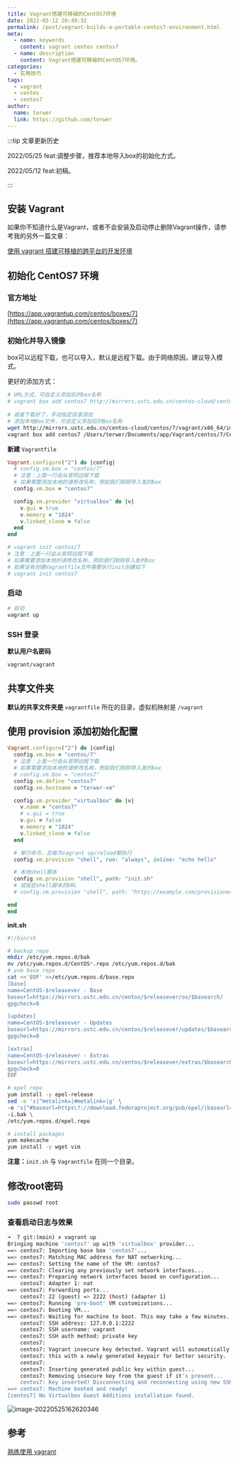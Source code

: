 ```yaml
---
title: Vagrant搭建可移植的CentOS7环境
date: 2022-05-12 20:49:32
permalink: /post/vegrant-builds-a-portable-centos7-environment.html
meta:
  - name: keywords
    content: vagrant centos centos7
  - name: description
    content: Vagrant搭建可移植的CentOS7环境。
categories:
  - 实用技巧
tags:
  - vagrant
  - centos
  - centos7
author: 
  name: terwer
  link: https://github.com/terwer
---
```


:::tip 文章更新历史

2022/05/25 feat:调整步骤，推荐本地导入box的初始化方式。

2022/05/12 feat:初稿。

:::

## 安装 Vagrant

如果你不知道什么是Vagrant，或者不会安装及启动停止删除Vagrant操作，请参考我的另外一篇文章：

[使用 vagrant 搭建可移植的跨平台的开发环境](/post/use-vagrant-to-build-a-portable-cross-platform-development-environment.html)

## 初始化 CentOS7 环境

### 官方地址

[https://app.vagrantup.com/centos/boxes/7](https://app.vagrantup.com/centos/boxes/7)

### 初始化并导入镜像

box可以远程下载，也可以导入，默认是远程下载。由于网络原因，建议导入模式。

更好的添加方式：

```bash
# URL方式，可自定义添加后的box名称
# vagrant box add centos7 http://mirrors.ustc.edu.cn/centos-cloud/centos/7/vagrant/x86_64/images/CentOS-7-x86_64-Vagrant-2004_01.VirtualBox.box
 
# 或者下载好了，手动指定目录添加 
# 添加本地Box文件，可自定义添加后的Box名称
wget http://mirrors.ustc.edu.cn/centos-cloud/centos/7/vagrant/x86_64/images/CentOS-7-x86_64-Vagrant-2004_01.VirtualBox.box
vagrant box add centos7 /Users/terwer/Documents/app/Vagrant/centos/7/CentOS-7-x86_64-Vagrant-2004_01.VirtualBox.box
```

**新建** `Vagrantfile`

<code-group>

<code-block title="Vagrantfile">

```ruby
Vagrant.configure("2") do |config|
  # config.vm.box = "centos/7"
  # 注意：上面一行会从官网远程下载
  # 如果需要添加本地的请修改名称，例如我们刚刚导入发的box
  config.vm.box = "centos7"

  config.vm.provider "virtualbox" do |v|
    v.gui = true
    v.memory = "1024"
    v.linked_clone = false
  end
end
```

</code-block>

<code-block title="New">

```bash
# vagrant init centos/7
# 注意：上面一行会从官网远程下载
# 如果需要添加本地的请修改名称，例如我们刚刚导入发的box
# 如果没有创建Vagrantfile文件需要执行init创建如下
# vagrant init centos7
```

</code-block>

</code-group>

### 启动

```bash
# 启动
vagrant up
```

### SSH 登录

**默认用户名密码**

```bash
vagrant/vagrant
```

## 共享文件夹

**默认的共享文件夹是** `vagrantfile` 所在的目录，虚拟机映射是 `/vagrant`

## 使用 provision 添加初始化配置

```ruby
Vagrant.configure("2") do |config|
  config.vm.box = "centos/7"
  # 注意：上面一行会从官网远程下载
  # 如果需要添加本地的请修改名称，例如我们刚刚导入发的box
  # config.vm.box = "centos7"
  config.vm.define "centos7"
  config.vm.hostname = "terwer-vm"

  config.vm.provider "virtualbox" do |v|
    v.name = "centos7"
    # v.gui = true
    v.gui = false
    v.memory = "1024"
    v.linked_clone = false
  end

  # 单行命令，且每次vagrant up/reload都执行
  config.vm.provision "shell", run: "always", inline: "echo hello"

  # 本地shell脚本
  config.vm.provision "shell", path: "init.sh"
  # 或指定shell脚本的URL
  # config.vm.provision "shell", path: "https://example.com/provisioner.sh"

end
end
```

**init.sh**

```bash
#!/bin/sh

# backup repo
mkdir /etc/yum.repos.d/bak
mv /etc/yum.repos.d/CentOS*.repo /etc/yum.repos.d/bak
# yum base repo
cat <<'EOF' >>/etc/yum.repos.d/base.repo
[base]
name=CentOS-$releasever - Base
baseurl=https://mirrors.ustc.edu.cn/centos/$releasever/os/$basearch/
gpgcheck=0

[updates]
name=CentOS-$releasever - Updates
baseurl=https://mirrors.ustc.edu.cn/centos/$releasever/updates/$basearch/
gpgcheck=0

[extras]
name=CentOS-$releasever - Extras
baseurl=https://mirrors.ustc.edu.cn/centos/$releasever/extras/$basearch/
gpgcheck=0
EOF

# epel repo
yum install -y epel-release
sed -e 's|^metalink=|#metalink=|g' \
-e 's|^#baseurl=https\?://download.fedoraproject.org/pub/epel/|baseurl=https://mirrors.ustc.edu.cn/epel/|g' \
-i.bak \
/etc/yum.repos.d/epel.repo

# install packages
yum makecache
yum install -y wget vim
```

**注意：**`init.sh` 与 `Vagrantfile` 在同一个目录。

## 修改root密码

```bash
sudo passwd root
```

### 查看启动日志与效果

```bash
➜  7 git:(main) ✗ vagrant up
Bringing machine 'centos7' up with 'virtualbox' provider...
==> centos7: Importing base box 'centos7'...
==> centos7: Matching MAC address for NAT networking...
==> centos7: Setting the name of the VM: centos7
==> centos7: Clearing any previously set network interfaces...
==> centos7: Preparing network interfaces based on configuration...
    centos7: Adapter 1: nat
==> centos7: Forwarding ports...
    centos7: 22 (guest) => 2222 (host) (adapter 1)
==> centos7: Running 'pre-boot' VM customizations...
==> centos7: Booting VM...
==> centos7: Waiting for machine to boot. This may take a few minutes...
    centos7: SSH address: 127.0.0.1:2222
    centos7: SSH username: vagrant
    centos7: SSH auth method: private key
    centos7:
    centos7: Vagrant insecure key detected. Vagrant will automatically replace
    centos7: this with a newly generated keypair for better security.
    centos7:
    centos7: Inserting generated public key within guest...
    centos7: Removing insecure key from the guest if it's present...
    centos7: Key inserted! Disconnecting and reconnecting using new SSH key...
==> centos7: Machine booted and ready!
[centos7] No Virtualbox Guest Additions installation found.
```

![image-20220525162620346](https://img1.terwer.space/20220525162620.png)

## 参考

[熟练使用 vagrant](https://www.junmajinlong.com/virtual/index/)
